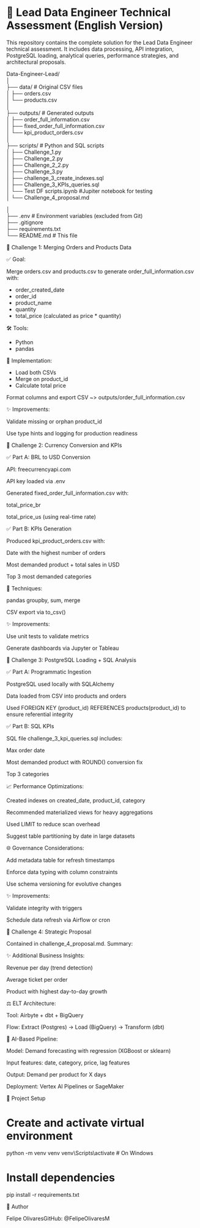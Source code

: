 # 🧠 Lead Data Engineer Technical Assessment (English Version)

This repository contains the complete solution for the Lead Data Engineer technical assessment. It includes data processing, API integration, PostgreSQL loading, analytical queries, performance strategies, and architectural proposals.


Data-Engineer-Lead/  
│  
├── data/                   # Original CSV files  
│   ├── orders.csv  
│   └── products.csv  
│  
├── outputs/                # Generated outputs  
│   ├── order_full_information.csv  
│   ├── fixed_order_full_information.csv  
│   └── kpi_product_orders.csv  
│  
├── scripts/                # Python and SQL scripts  
│   ├── Challenge_1.py  
│   ├── Challenge_2.py  
│   ├── Challenge_2_2.py  
│   ├── Challenge_3.py    
│   ├── challenge_3_create_indexes.sql  
│   ├── Challenge_3_KPIs_queries.sql  
│   └── Test DF scripts.ipynb #Jupiter notebook for testing  
│   └── Challenge_4_proposal.md

│  
├── .env                    # Environment variables (excluded from Git)  
├── .gitignore  
├── requirements.txt  
└── README.md               # This file  



🧐 Challenge 1: Merging Orders and Products Data

✅ Goal:

Merge orders.csv and products.csv to generate order_full_information.csv with:

  * order_created_date
  * order_id
  * product_name
  * quantity
  * total_price (calculated as price * quantity)

🛠️ Tools:

  * Python
  * pandas

📃 Implementation:

  * Load both CSVs
  * Merge on product_id
  * Calculate total price
    
Format columns and export CSV ~> outputs/order_full_information.csv

✨ Improvements:

Validate missing or orphan product_id

Use type hints and logging for production readiness

🌟 Challenge 2: Currency Conversion and KPIs

✅ Part A: BRL to USD Conversion

API: freecurrencyapi.com

API key loaded via .env

Generated fixed_order_full_information.csv with:

total_price_br

total_price_us (using real-time rate)

✅ Part B: KPIs Generation

Produced kpi_product_orders.csv with:

Date with the highest number of orders

Most demanded product + total sales in USD

Top 3 most demanded categories

🤝 Techniques:

pandas groupby, sum, merge

CSV export via to_csv()

✨ Improvements:

Use unit tests to validate metrics

Generate dashboards via Jupyter or Tableau

🧰 Challenge 3: PostgreSQL Loading + SQL Analysis

✅ Part A: Programmatic Ingestion

PostgreSQL used locally with SQLAlchemy

Data loaded from CSV into products and orders

Used FOREIGN KEY (product_id) REFERENCES products(product_id) to ensure referential integrity

✅ Part B: SQL KPIs

SQL file challenge_3_kpi_queries.sql includes:

Max order date

Most demanded product with ROUND() conversion fix

Top 3 categories

📈 Performance Optimizations:

Created indexes on created_date, product_id, category

Recommended materialized views for heavy aggregations

Used LIMIT to reduce scan overhead

Suggest table partitioning by date in large datasets

🌐 Governance Considerations:

Add metadata table for refresh timestamps

Enforce data typing with column constraints

Use schema versioning for evolutive changes

✨ Improvements:

Validate integrity with triggers

Schedule data refresh via Airflow or cron

🤖 Challenge 4: Strategic Proposal

Contained in challenge_4_proposal.md. Summary:

✨ Additional Business Insights:

Revenue per day (trend detection)

Average ticket per order

Product with highest day-to-day growth

⚖️ ELT Architecture:

Tool: Airbyte + dbt + BigQuery

Flow: Extract (Postgres) → Load (BigQuery) → Transform (dbt)

🧠 AI-Based Pipeline:

Model: Demand forecasting with regression (XGBoost or sklearn)

Input features: date, category, price, lag features

Output: Demand per product for X days

Deployment: Vertex AI Pipelines or SageMaker

🚀 Project Setup

# Create and activate virtual environment
python -m venv venv
venv\Scripts\activate  # On Windows

# Install dependencies
pip install -r requirements.txt

📧 Author

Felipe OlivaresGitHub: @FelipeOlivaresM
